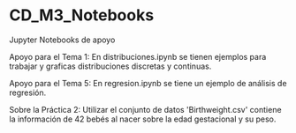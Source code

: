 # CD_M3_Notebooks
Jupyter Notebooks de apoyo

Apoyo para el Tema 1: En distribuciones.ipynb se tienen ejemplos para trabajar y graficas distribuciones discretas y continuas.

Apoyo para el Tema 5: En regresion.ipynb se tiene un ejemplo de análisis de regresión.

Sobre la Práctica 2: Utilizar el conjunto de datos 'Birthweight.csv' contiene la información de 42 bebés al nacer sobre la edad gestacional y su peso. 
